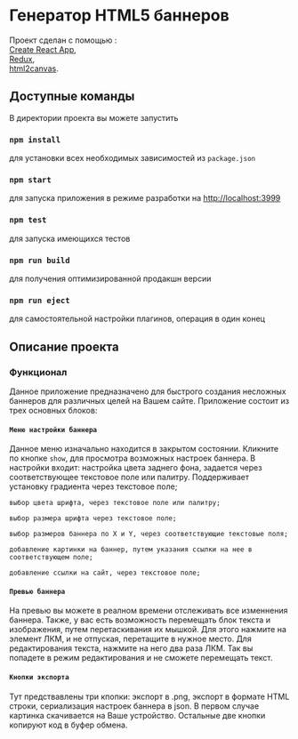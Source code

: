 # Генератор HTML5 баннеров

Проект сделан с помощью :\
  [Create React App](https://github.com/facebook/create-react-app),\
  [Redux](https://github.com/reduxjs/redux),\
  [html2canvas](https://github.com/niklasvh/html2canvas).

## Доступные команды

  В директории проекта вы можете запустить

### `npm install`

  для установки всех необходимых зависимостей из `package.json`

### `npm start`

  для запуска приложения в режиме разработки на [http://localhost:3999](http://localhost:3999)

### `npm test`

  для запуска имеющихся тестов

### `npm run build`

  для получения оптимизированной продакшн версии

### `npm run eject`

  для самостоятельной настройки плагинов, операция в один конец

## Описание проекта

### Функционал

  Данное приложение предназначено для быстрого создания несложных баннеров для различных целей на Вашем сайте. Приложение состоит из трех основных блоков:

#### `Меню настройки баннера`

  Данное меню изначально находится в закрытом состоянии. Кликните по кнопке `show`, для просмотра возможных настроек баннера. В настройки входит: 
    настройка цвета заднего фона, задается через соответствующее текстовое поле или палитру. Поддерживает установку градиента через текстовое поле;

    выбор цвета шрифта, через текстовое поле или палитру;

    выбор размера шрифта через текстовое поле;

    выбор размеров баннера по X и Y, через соответствующие текстовые поля;

    добавление картинки на баннер, путем указания ссылки на нее в соответствующем поле;

    добавление ссылки на сайт, через текстовое поле;

#### `Превью баннера`

  На превью вы можете в реалном времени отслеживать все изменнения баннера.
  Также, у вас есть возможность перемещать блок текста и изображения, путем перетаскивания их мышкой. Для этого нажмите на элемент ЛКМ, и не отпуская, перетащите в нужное место.
  Для редактирования текста, нажмите на него два раза ЛКМ. Так вы попадете в режим редактирования и не сможете перемещать текст.

#### `Кнопки экспорта`

  Тут предствавлены три кпопки: экспорт в .png, экспорт в формате HTML строки, сериализация настроек баннера в json.
  В первом случае картинка скачивается на Ваше устройство. Остальные две кнопки копируют код в буфер обмена.
